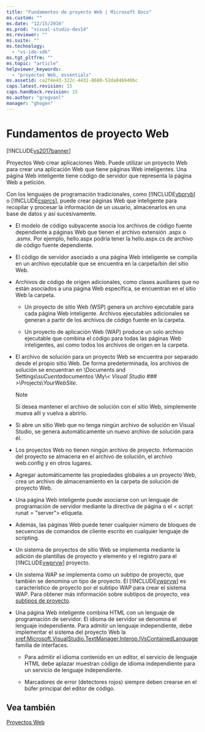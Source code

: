```yaml
---
title: "Fundamentos de proyecto Web | Microsoft Docs"
ms.custom: ""
ms.date: "12/15/2016"
ms.prod: "visual-studio-dev14"
ms.reviewer: ""
ms.suite: ""
ms.technology: 
  - "vs-ide-sdk"
ms.tgt_pltfrm: ""
ms.topic: "article"
helpviewer_keywords: 
  - "proyectos Web, essentials"
ms.assetid: ca2f4e43-322c-4431-8680-52da846940bc
caps.latest.revision: 15
caps.handback.revision: 15
ms.author: "gregvanl"
manager: "ghogen"
---
```

# Fundamentos de proyecto Web
[!INCLUDE[vs2017banner](../../code-quality/includes/vs2017banner.md)]

Proyectos Web crear aplicaciones Web. Puede utilizar un proyecto Web para crear una aplicación Web que tiene páginas Web inteligentes. Una página Web inteligente tiene código de servidor que representa la página Web a petición.  
  
 Con los lenguajes de programación tradicionales, como [!INCLUDE[vbprvb](../../code-quality/includes/vbprvb_md.md)] o [!INCLUDE[csprcs](../../data-tools/includes/csprcs_md.md)], puede crear páginas Web que inteligente para recopilar y procesar la información de un usuario, almacenarlos en una base de datos y así sucesivamente.  
  
-   El modelo de código subyacente asocia los archivos de código fuente dependiente a páginas Web que tienen el archivo extensión .aspx o .asmx. Por ejemplo, hello.aspx podría tener la hello.aspx.cs de archivo de código fuente dependiente.  
  
-   El código de servidor asociado a una página Web inteligente se compila en un archivo ejecutable que se encuentra en la carpeta/bin del sitio Web.  
  
-   Archivos de código de origen adicionales, como clases auxiliares que no están asociados a una página Web específica, se encuentran en el sitio Web la carpeta.  
  
    -   Un proyecto de sitio Web (WSP) genera un archivo ejecutable para cada página Web inteligente. Archivos ejecutables adicionales se generan a partir de los archivos de código fuente en la carpeta.  
  
    -   Un proyecto de aplicación Web (WAP) produce un solo archivo ejecutable que combina el código para todas las páginas Web inteligentes, así como todos los archivos de origen en la carpeta.  
  
-   El archivo de solución para un proyecto Web se encuentra por separado desde el propio sitio Web. De forma predeterminada, los archivos de solución se encuentran en \Documents and Settings\\*suCuenta*documentos \My\\*\< Visual Studio ### >*\Projects\\*YourWebSite*.  
  
    > [!NOTE]
    >  Si desea mantener el archivo de solución con el sitio Web, simplemente mueva allí y vuelva a abrirlo.  
  
-   Si abre un sitio Web que no tenga ningún archivo de solución en Visual Studio, se genera automáticamente un nuevo archivo de solución para él.  
  
-   Los proyectos Web no tienen ningún archivo de proyecto. Información del proyecto se almacena en el archivo de solución, el archivo web.config y en otros lugares.  
  
-   Agregar automáticamente las propiedades globales a un proyecto Web, crea un archivo de almacenamiento en la carpeta de solución de proyecto Web.  
  
-   Una página Web inteligente puede asociarse con un lenguaje de programación de servidor mediante la directiva de página o el \< script runat = "server"> etiqueta.  
  
-   Además, las páginas Web puede tener cualquier número de bloques de secuencias de comandos de cliente escrito en cualquier lenguaje de scripting.  
  
-   Un sistema de proyectos de sitio Web se implementa mediante la adición de plantillas de proyecto y elemento y el registro para el [!INCLUDE[vwprvw](../../extensibility/internals/includes/vwprvw_md.md)] proyecto.  
  
-   Un sistema WAP se implementa como un subtipo de proyecto, que también se denomina un tipo de proyecto. El [!INCLUDE[vwprvw](../../extensibility/internals/includes/vwprvw_md.md)] es característico de proyecto por el subtipo WAP para crear el sistema WAP. Para obtener más información sobre subtipos de proyecto, vea [subtipos de proyecto](../../extensibility/internals/project-subtypes.md).  
  
-   Una página Web inteligente combina HTML con un lenguaje de programación de servidor. El idioma de servidor se denomina el lenguaje independiente. Para admitir un lenguaje independiente, debe implementar el sistema del proyecto Web la <xref:Microsoft.VisualStudio.TextManager.Interop.IVsContainedLanguage> familia de interfaces.  
  
    -   Para admitir el idioma contenido en un editor, el servicio de lenguaje HTML debe aplazar muestran código de idioma independiente para un servicio de lenguaje independiente.  
  
    -   Marcadores de error (detectores rojos) siempre deben crearse en el búfer principal del editor de código.  
  
## <a name="see-also"></a>Vea también  
 [Proyectos Web](../../extensibility/internals/web-projects.md)